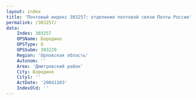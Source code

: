 ```yaml
---
layout: index
title: 'Почтовый индекс 303257: отделение почтовой связи Почты России'
permalink: /303257/
data:
    Index: 303257
    OPSName: Бородино
    OPSType: О
    OPSSubm: 303229
    Region: 'Орловская область'
    Autonom: ''
    Area: 'Дмитровский район'
    City: Бородино
    City1: ''
    ActDate: '20041103'
    IndexOld: ''
---
```

